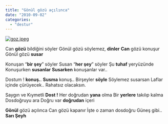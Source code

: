 ```yaml
---
title: "Gönül gözü açılınca"
date: "2010-09-02"
categories: 
  - "destur"
---
```


[![goz.jpeg](/uploads/2010/09/goz.thumbnail.jpeg)](/uploads/2010/09/goz.jpeg "goz.jpeg")

Can **gözü** bildiğini söyler Gönül gözü söylemez, **dinler** **Can** gözü konuşur Gönül gözü **susar**

Konuşan “**bir şey**” söyler Susan “**her şey**” söyler Şu **tuhaf** yeryüzünde Konuşurken **susanlar** **Susarken** konuşanlar var..

Dostum ! **konuş.**. **Susma** konuş.. Birşeyler **söyle** Söylemez susarsan Laflar içinde çürüyecek.. Rahatsız olacaksın.

Saygın ve Kıymetli **Dost !** Her doğrudan **yana** olma Bir **yerlere** takılıp kalma Dosdoğruyu ara Doğru var **doğrudan** içeri

**Gönül** gözü açılınca Can gözü kapanır İşte o zaman dosdoğru Güneş gibi.. **Sarı Şeyh**
